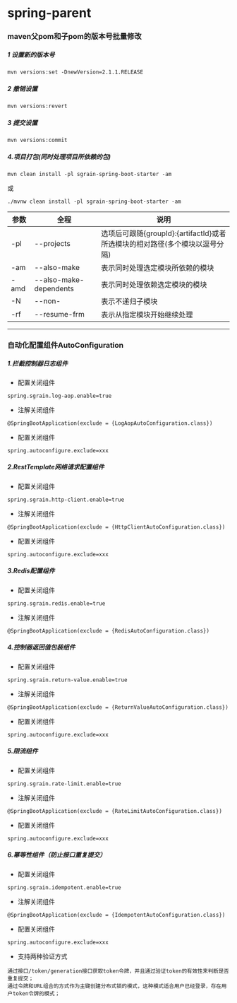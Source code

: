 # spring-parent
### maven父pom和子pom的版本号批量修改

##### 1 设置新的版本号

```
mvn versions:set -DnewVersion=2.1.1.RELEASE
```

##### 2 撤销设置

```
mvn versions:revert
```

##### 3 提交设置

```
mvn versions:commit
```
##### 4.项目打包(同时处理项目所依赖的包)

```
mvn clean install -pl sgrain-spring-boot-starter -am
```
或
```
./mvnw clean install -pl sgrain-spring-boot-starter -am
```



| 参数 | 全程                   | 说明                                                         |
| ---- | ---------------------- | ------------------------------------------------------------ |
| -pl  | --projects             | 选项后可跟随{groupId}:{artifactId}或者所选模块的相对路径(多个模块以逗号分隔) |
| -am  | --also-make            | 表示同时处理选定模块所依赖的模块                             |
| -amd | --also-make-dependents | 表示同时处理依赖选定模块的模块                               |
| -N   | --non-                 | 表示不递归子模块                                             |
| -rf  | --resume-frm           | 表示从指定模块开始继续处理                                   |



------
### 自动化配置组件AutoConfiguration
##### 1.拦截控制器日志组件

- 配置关闭组件

```
spring.sgrain.log-aop.enable=true
```

- 注解关闭组件

```
@SpringBootApplication(exclude = {LogAopAutoConfiguration.class})
```

- 配置关闭组件

```
spring.autoconfigure.exclude=xxx
```



##### 2.RestTemplate网络请求配置组件

- 配置关闭组件

```
spring.sgrain.http-client.enable=true
```

- 注解关闭组件

```
@SpringBootApplication(exclude = {HttpClientAutoConfiguration.class})
```

- 配置关闭组件

```
spring.autoconfigure.exclude=xxx
```



##### 3.Redis配置组件

- 配置关闭组件

```
spring.sgrain.redis.enable=true
```

- 注解关闭组件

```
@SpringBootApplication(exclude = {RedisAutoConfiguration.class})
```

##### 4.控制器返回值包装组件

- 配置关闭组件

```
spring.sgrain.return-value.enable=true
```

- 注解关闭组件

```
@SpringBootApplication(exclude = {ReturnValueAutoConfiguration.class})
```

- 配置关闭组件

```
spring.autoconfigure.exclude=xxx
```

##### 5.限流组件

- 配置关闭组件

```
spring.sgrain.rate-limit.enable=true
```

- 注解关闭组件

```
@SpringBootApplication(exclude = {RateLimitAutoConfiguration.class})
```

- 配置关闭组件

```
spring.autoconfigure.exclude=xxx
```



##### 6.幂等性组件（防止接口重复提交）

- 配置关闭组件

```
spring.sgrain.idempotent.enable=true
```

- 注解关闭组件

```
@SpringBootApplication(exclude = {IdempotentAutoConfiguration.class})
```

- 配置关闭组件

```
spring.autoconfigure.exclude=xxx
```

- 支持两种验证方式

```
通过接口/token/generation接口获取token令牌，并且通过验证token的有效性来判断是否重复提交；
通过令牌和URL组合的方式作为主键创建分布式锁的模式，这种模式适合用户已经登录，存在用户token令牌的模式；
```